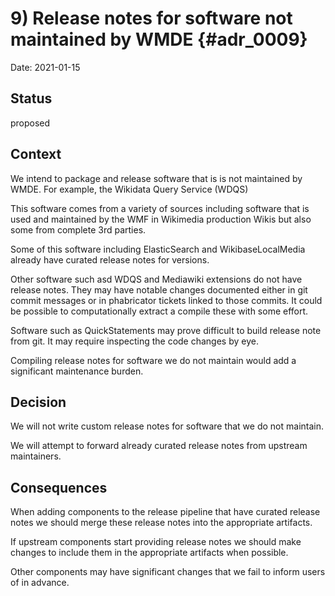 # 9) Release notes for software not maintained by WMDE {#adr_0009}

Date: 2021-01-15

## Status

proposed

## Context

We intend to package and release software that is is not maintained by WMDE. For example, the Wikidata Query Service (WDQS)

This software comes from a variety of sources including software that is used and maintained by the WMF in Wikimedia
production Wikis but also some from complete 3rd parties.

Some of this software including ElasticSearch and WikibaseLocalMedia already have curated release notes for versions.

Other software such asd WDQS and Mediawiki extensions do not have release notes. They may have notable changes documented either
in git commit messages or in phabricator tickets linked to those commits. It could be possible to computationally extract a compile these
with some effort.

Software such as QuickStatements may prove difficult to build release note from git. It may require inspecting the code changes by eye.

Compiling release notes for software we do not maintain would add a significant maintenance burden.

## Decision

We will not write custom release notes for software that we do not maintain.

We will attempt to forward already curated release notes from upstream maintainers.

## Consequences
When adding components to the release pipeline that have curated release notes we should merge these release notes into the appropriate artifacts.

If upstream components start providing release notes we should make changes to include them in the appropriate artifacts when possible.

Other components may have significant changes that we fail to inform users of in advance.